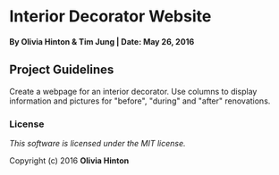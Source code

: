 # Interior Decorator Website

#### By Olivia Hinton & Tim Jung | Date: May 26, 2016

## Project Guidelines

Create a webpage for an interior decorator. Use columns to display information and pictures for "before", "during" and "after" renovations.

### License

*This software is licensed under the MIT license.*

Copyright (c) 2016 **Olivia Hinton**

